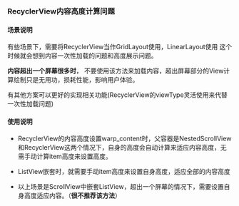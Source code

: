 ### RecyclerView内容高度计算问题

#### 场景说明
 有些场景下，需要将RecyclerView当作GridLayout使用，LinearLayout使用
 这个时候就会想到内容一次性加载的问题和高度展示问题。
 
 **内容超出一个屏幕很多时**，
 不要使用该方法来加载内容，超出屏幕部分的View计算绘制只是无用功，损耗性能，影响用户体验。
 
 有其他方案可以更好的实现相关功能(RecyclerView的viewType灵活使用来代替一次性加载问题)
 
#### 使用说明

 - RecyclerView的内容高度设置warp_content时，父容器是NestedScrollView和RecyclerView这两个情况下，自身的高度会自动计算来适应内容高度，无需手动计算item高度来设置高度。
 
 - ListView嵌套时，就需要手动item高度来设置自身高度，适应全部的内容高度
 
 - 以上场景是ScrollView中嵌套ListView，超出一个屏幕的情况下，需要设置自身高度适应内容。（**很不推荐该方法**）